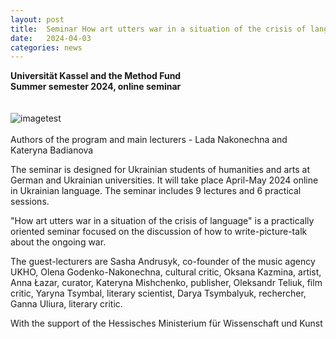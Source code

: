 ```yaml
---
layout: post
title:  Seminar How art utters war in a situation of the crisis of language
date:   2024-04-03
categories: news
---
```


<section markdown="1" class="EN">


**Universität Kassel and the Method Fund<br>
Summer semester 2024, online seminar**
<br>
<br>
<br>
![imagetest]({{site.baseurl}}/assets/images/posts/seminar2024-kassel.jpg#50)
<br>
<br>
Authors of the program and main lecturers - Lada Nakonechna and Kateryna Badianova

The seminar is designed for Ukrainian students of humanities and arts at German and Ukrainian universities. It will take place April-May 2024 online in Ukrainian language. The seminar includes 9 lectures and 6 practical sessions.
 
"How art utters war in a situation of the crisis of language"  is a practically oriented seminar focused on the discussion of how to write-picture-talk about the ongoing war.

The guest-lecturers are Sasha Andrusyk, co-founder of the music agency UKHO, Olena Godenko-Nakonechna, cultural critic, Oksana Kazmina, artist, Anna Łazar, curator, Kateryna Mishchenko, publisher, Oleksandr Teliuk, film critic, Yaryna Tsymbal, literary scientist, Darya Tsymbalyuk, rechercher, Ganna Uliura, literary critic.
 


With the support of the Hessisches Ministerium für Wissenschaft und Kunst
</section>


<section markdown="1" class="UKR">

</section>

